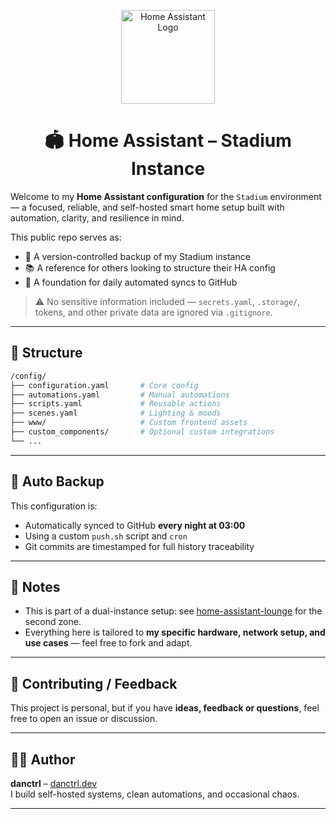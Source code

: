 <p align="center">
  <img src="https://www.home-assistant.io/images/logo/logo.png" width="150" alt="Home Assistant Logo">
</p>

<h1 align="center">🏟️ Home Assistant – Stadium Instance</h1>

Welcome to my **Home Assistant configuration** for the `Stadium` environment — a focused, reliable, and self-hosted smart home setup built with automation, clarity, and resilience in mind.

This public repo serves as:
- 🧠 A version-controlled backup of my Stadium instance
- 📚 A reference for others looking to structure their HA config
- 🔄 A foundation for daily automated syncs to GitHub

> ⚠️ No sensitive information included — `secrets.yaml`, `.storage/`, tokens, and other private data are ignored via `.gitignore`.

---

## 📁 Structure

```bash
/config/
├── configuration.yaml       # Core config
├── automations.yaml         # Manual automations
├── scripts.yaml             # Reusable actions
├── scenes.yaml              # Lighting & moods
├── www/                     # Custom frontend assets
├── custom_components/       # Optional custom integrations
└── ...
```

---

## 🔄 Auto Backup

This configuration is:
- Automatically synced to GitHub **every night at 03:00**
- Using a custom `push.sh` script and `cron`
- Git commits are timestamped for full history traceability

---

## 🚧 Notes

- This is part of a dual-instance setup: see [home-assistant-lounge](https://github.com/danctrl/home-assistant-lounge) for the second zone.
- Everything here is tailored to **my specific hardware, network setup, and use cases** — feel free to fork and adapt.

---

## 🤝 Contributing / Feedback

This project is personal, but if you have **ideas, feedback or questions**, feel free to open an issue or discussion.

---

## 🧙‍♂️ Author

**danctrl** – [danctrl.dev](https://danctrl.dev)  
I build self-hosted systems, clean automations, and occasional chaos.

---
